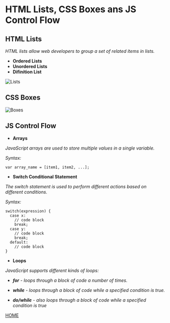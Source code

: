 # **HTML Lists, CSS Boxes ans JS Control Flow**

## **HTML Lists**
*HTML lists allow web developers to group a set of related items in lists.*

* **Ordered Lists**
* **Unordered Lists**
* **Difinition List**

![Lists](https://images.slideplayer.com/20/6026467/slides/slide_29.jpg)


## **CSS Boxes**
![Boxes](https://flylib.com/books/2/885/1/html/2/images/csstdg3_0702.jpg)


## **JS Control Flow**

* **Arrays**

*JavaScript arrays are used to store multiple values in a single variable.*

*Syntax:*
```
var array_name = [item1, item2, ...];      
```
* **Switch Conditional Statement**

*The switch statement is used to perform different actions based on different conditions.*

*Syntax:*
```
switch(expression) {
  case x:
    // code block
    break;
  case y:
    // code block
    break;
  default:
    // code block
}
```
* **Loops**

*JavaScript supports different kinds of loops:*
* ***for** - loops through a block of code a number  of times.*

* ***while** - loops through a block of code while a specified condition is true.*
* ***do/while** - also loops through a block of code while a specified condition is true*


[HOME](https://malkhaleel88.github.io/reading-notes)